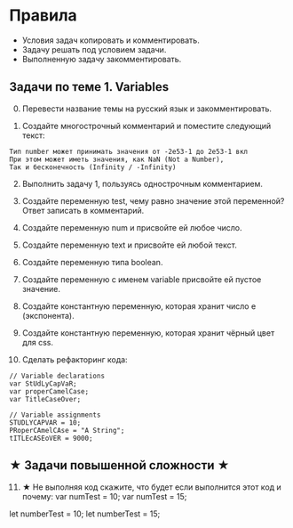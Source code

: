 # Правила #
- Условия задач копировать и комментировать.
- Задачу решать под условием задачи.
- Выполненную задачу закомментировать. 

## Задачи по теме 1. Variables ##

0. Перевести название темы на русский язык и закомментировать. 

1. Создайте многострочный комментарий и поместите следующий текст:

`Тип number может принимать значения от -2e53-1 до 2e53-1 вкл`\
`При этом может иметь значения, как NaN (Not a Number),`\
`Так и бесконечность (Infinity / -Infinity)`

2. Выполнить задачу 1, пользуясь однострочным комментарием.

3. Создайте переменную test, чему равно значение этой переменной? Ответ записать в комментарий.

4. Создайте переменную num и присвойте ей любое число.

5. Создайте переменную text и присвойте ей любой текст.

6. Создайте переменную типа boolean.

7. Создайте переменную с именем variable присвойте ей пустое значение.

8. Создайте константную переменную, которая хранит число e (экспонента).

9. Создайте константную переменную, которая хранит чёрный цвет для css.

10. Сделать рефакторинг кода:

```
// Variable declarations
var StUdLyCapVaR;
var properCamelCase;
var TitleCaseOver;

// Variable assignments
STUDLYCAPVAR = 10;
PRoperCAmelCAse = "A String";
tITLEcASEoVER = 9000;
```

## ★ Задачи повышенной сложности ★ ##

11. ★ Не выполняя код скажите, что будет если выполнится этот код и почему:
var numTest = 10;
var numTest = 15;

let numberTest = 10;
let numberTest = 15;


